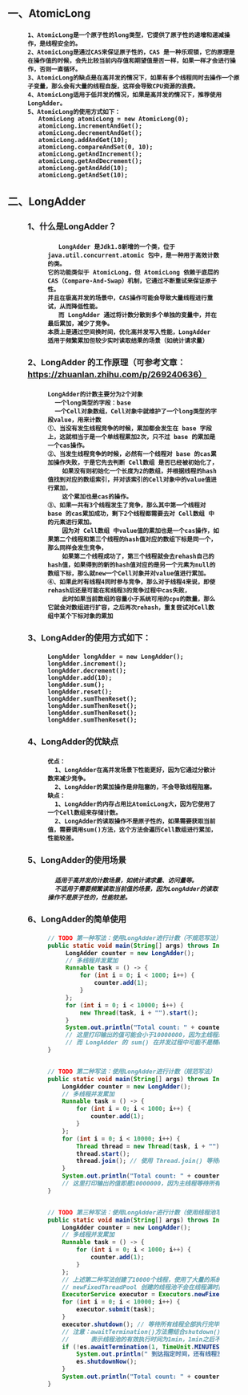 ## 一、AtomicLong

<figure>
<h4>

    1、AtomicLong是一个原子性的long类型，它提供了原子性的递增和递减操作，是线程安全的。
    2、AtomicLong是通过CAS来保证原子性的，CAS 是一种乐观锁，它的原理是在操作值的时候，会先比较当前内存值和期望值是否一样，如果一样才会进行操作，否则一直循环。
    3、AtomicLong的缺点是在高并发的情况下，如果有多个线程同时去操作一个原子变量，那么会有大量的线程自旋，这样会导致CPU资源的浪费。
    4、AtomicLong适用于低并发的情况，如果是高并发的情况下，推荐使用LongAdder。
    5、AtomicLong的使用方式如下：
       AtomicLong atomicLong = new AtomicLong(0);
       atomicLong.incrementAndGet();
       atomicLong.decrementAndGet();
       atomicLong.addAndGet(10);
       atomicLong.compareAndSet(0, 10);
       atomicLong.getAndIncrement();
       atomicLong.getAndDecrement();
       atomicLong.getAndAdd(10);
       atomicLong.getAndSet(10);

</h4>
</figure>

## 二、LongAdder

<figure>

### 1、什么是LongAdder？

  <figure>
  <h4>

       LongAdder 是Jdk1.8新增的一个类，位于 java.util.concurrent.atomic 包中，是一种用于高效计数的类。
    它的功能类似于 AtomicLong，但 AtomicLong 依赖于底层的 CAS（Compare-And-Swap）机制，它通过不断重试来保证原子性。
    并且在极高并发的场景中，CAS操作可能会导致大量线程进行重试，从而降低性能。
       而 LongAdder 通过将计数分散到多个单独的变量中，并在最后累加，减少了竞争。
    本质上是通过空间换时间，优化高并发写入性能，LongAdder 适用于频繁累加但较少实时读取结果的场景（如统计请求量）

  </h4>
  </figure>

### 2、LongAdder 的工作原理（可参考文章：https://zhuanlan.zhihu.com/p/269240636）

  <figure>
  <h4>

    LongAdder的计数主要分为2个对象
      一个long类型的字段：base
      一个Cell对象数组，Cell对象中就维护了一个long类型的字段value，用来计数
    ①、当没有发生线程竞争的时候，累加都会发生在 base 字段上，这就相当于是一个单线程累加2次，只不过 base 的累加是一个cas操作。
    ②、当发生线程竞争的时候，必然有一个线程对 base 的cas累加操作失败，于是它先去判断 Cell数组 是否已经被初始化了，
        如果没有则初始化一个长度为2的数组，并根据线程的hash值找到对应的数组索引，并对该索引的Cell对象中的value值进行累加，
        这个累加也是cas的操作。
    ③、如果一共有3个线程发生了竞争，那么其中第一个线程对 base 的cas累加成功，剩下2个线程都需要去对 Cell数组 中的元素进行累加。
        因为对 Cell数组 中value值的累加也是一个cas操作，如果第二个线程和第三个线程的hash值对应的数组下标是同一个，那么同样会发生竞争，
        如果第二个线程成功了，第三个线程就会去rehash自己的hash值，如果得到的新的hash值对应的是另一个元素为null的数组下标，那么就new一个Cell对象并对value值进行累加。
    ④、如果此时有线程4同时参与竞争，那么对于线程4来说，即使rehash后还是可能在和线程3的竞争过程中cas失败，
        此时如果当前数组的容量小于系统可用的cpu的数量，那么它就会对数组进行扩容，之后再次rehash，重复尝试对Cell数组中某个下标对象的累加

  </h4>
  </figure>

### 3、LongAdder的使用方式如下：

  <figure>
  <h4>

    LongAdder longAdder = new LongAdder();
    longAdder.increment();
    longAdder.decrement();
    longAdder.add(10);
    longAdder.sum();
    longAdder.reset();
    longAdder.sumThenReset();
    longAdder.sumThenReset();
    longAdder.sumThenReset();
    longAdder.sumThenReset();

  </h4>
  </figure>

### 4、LongAdder的优缺点

  <figure>
  <h4>

    优点：
      1、LongAdder在高并发场景下性能更好，因为它通过分散计数来减少竞争。
      2、LongAdder的累加操作是非阻塞的，不会导致线程阻塞。
    缺点：
      1、LongAdder的内存占用比AtomicLong大，因为它使用了一个Cell数组来存储计数。
      2、LongAdder的读取操作不是原子性的，如果需要获取当前值，需要调用sum()方法，这个方法会遍历Cell数组进行累加，性能较差。

  </h4>
  </figure>

### 5、LongAdder的使用场景

  <figure>
  <h5>

      适用于高并发的计数场景，如统计请求量、访问量等。
      不适用于需要频繁读取当前值的场景，因为LongAdder的读取操作不是原子性的，性能较差。

  </h5>
  </figure>

### 6、LongAdder的简单使用

  <figure>
  <h4>

   ```java 
   // TODO 第一种写法：使用LongAdder进行计数（不规范写法）
   public static void main(String[] args) throws InterruptedException {
        LongAdder counter = new LongAdder();
        // 多线程并发累加
        Runnable task = () -> {
            for (int i = 0; i < 1000; i++) {
                counter.add(1);
            }
        };
        for (int i = 0; i < 10000; i++) {
            new Thread(task, i + "").start();
        }
        System.out.println("Total count: " + counter.sum());
	    // 这里打印输出的值可能会小于10000000，因为主线程未等待所有子线程执行完毕，就直接调用 sum() 读取了中间状态的值。
        // 而 LongAdder 的 sum() 在并发过程中可能不是精确值，但在所有线程结束后调用 sum() 可以保证正确性。
   }

   
   // TODO 第二种写法：使用LongAdder进行计数（规范写法）
   public static void main(String[] args) throws InterruptedException {
       LongAdder counter = new LongAdder();
       // 多线程并发累加
       Runnable task = () -> {
           for (int i = 0; i < 1000; i++) {
               counter.add(1);
           }
       };
       for (int i = 0; i < 10000; i++) {
           Thread thread = new Thread(task, i + "");
           thread.start();
           thread.join(); // 使用 Thread.join() 等待所有子线程执行完毕
       }
       System.out.println("Total count: " + counter.sum());
	   // 这里打印输出的值即是10000000，因为主线程等待所有子线程执行完毕后再调用 sum() 读取了最终的值。
   }
   
   
   // TODO 第三种写法：使用LongAdder进行计数（使用线程池写法）
   public static void main(String[] args) throws InterruptedException {
       LongAdder counter = new LongAdder();
       // 多线程并发累加
       Runnable task = () -> {
           for (int i = 0; i < 1000; i++) {
               counter.add(1);
           }
       };
	   // 上述第二种写法创建了10000个线程，使用了大量的系统资源。因此在高并发的情况下，推荐使用线程池来管理线程。
       // newFixedThreadPool 创建的线程池不会在线程满时直接触发拒绝策略，而是会将任务放入无界工作队列中等待执行。
       ExecutorService executor = Executors.newFixedThreadPool(Runtime.getRuntime().availableProcessors());
       for (int i = 0; i < 10000; i++) {
           executor.submit(task);
       }
       executor.shutdown(); // 等待所有线程全部执行完毕后关闭线程池
	   // 注意：awaitTermination()方法需结合shutdown()方法使用，并在shutdown()方法后调用。
	   //      表示线程池的有效执行时间为1min，1min之后不管子任务有没有执行完毕，都要关闭线程池。
	   if (!es.awaitTermination(1, TimeUnit.MINUTES)) {
		   System.out.println(" 到达指定时间，还有线程没执行完，不再等待，关闭线程池!");
		   es.shutdownNow();
	   }
       System.out.println("Total count: " + counter.sum());
   }
   ```

  </h4>
  </figure>
</figure>
